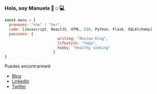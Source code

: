 ### Hola, soy Manuela 👋:relaxed::computer:

```javascript
const manu = {
  pronouns: "she" | "her",
  code: [Javascript, ReactJS, HTML, CSS, Python, Flask, SQLAlchemy]
  passions: {
                        writing: "Review blog",
                        lifestyle: "Yoga",
                        hobby: "Healthy cooking"
                      }
}
```

Puedes encontrarme:globe_with_meridians:
- [Blog](https://manuelaneufeld.medium.com/)
- [LinkedIn](https://www.linkedin.com/in/manuela-neufeld/)
- [Twitter](https://twitter.com/ManuelaNeufeld)
